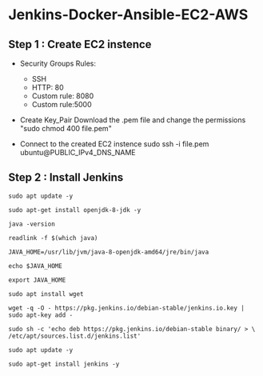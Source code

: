# Jenkins-Docker-Ansible-EC2-AWS

## Step 1 : Create EC2 instence

- Security Groups Rules:
    - SSH
    - HTTP: 80
    - Custom rule: 8080
    - Custom rule:5000

- Create Key_Pair
    Download the .pem file and change the permissions "sudo chmod 400 file.pem"

- Connect to the created EC2 instence
    sudo ssh -i file.pem ubuntu@PUBLIC_IPv4_DNS_NAME

## Step 2 : Install Jenkins
    sudo apt update -y

    sudo apt-get install openjdk-8-jdk -y 

    java -version

    readlink -f $(which java)

    JAVA_HOME=/usr/lib/jvm/java-8-openjdk-amd64/jre/bin/java

    echo $JAVA_HOME

    export JAVA_HOME

    sudo apt install wget 

    wget -q -O - https://pkg.jenkins.io/debian-stable/jenkins.io.key | sudo apt-key add -

    sudo sh -c 'echo deb https://pkg.jenkins.io/debian-stable binary/ > \
    /etc/apt/sources.list.d/jenkins.list'

    sudo apt update -y 

    sudo apt-get install jenkins -y
